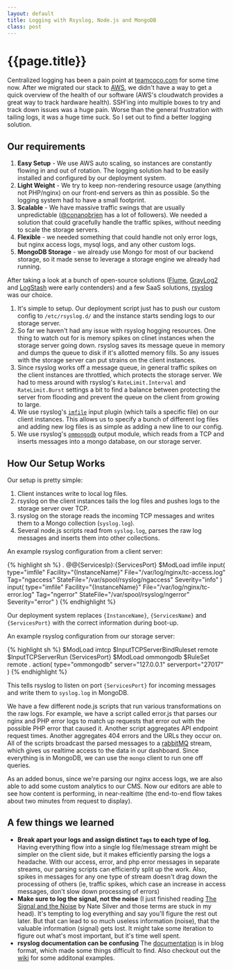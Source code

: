 ```yaml
---
layout: default
title: Logging with Rsyslog, Node.js and MongoDB
class: post
---
```


{{page.title}}
================================


Centralized logging has been a pain point at [teamcoco.com](http://teamcoco.com) for some time now. After we migrated our stack to [AWS](http://aws.amazon.com), we didn't have a way to get a quick overview of the health of our software (AWS's cloudwatch provides a great way to track hardware health). SSH'ing into multiple boxes to try and track down issues was a huge pain. Worse than the general frustration with tailing logs, it was a huge time suck. So I set out to find a better logging solution.

Our requirements
-----------------

 1. **Easy Setup** - We use AWS auto scaling, so instances are constantly flowing in and out of rotation. The logging solution had to be easily installed and configured by our deployment system.
 2. **Light Weight** - We try to keep non-rendering resource usage (anything not PHP/nginx) on our front-end servers as thin as possible.  So the logging system had to have a small footprint.
 3. **Scalable** - We have massive traffic swings that are usually unpredictable ([@conanobrien](http://twitter.com/conanobrien) has a lot of followers). We needed a solution that could gracefully handle the traffic spikes, without needing to scale the storage servers.
 4. **Flexible** - we needed something that could handle not only error logs, but nginx access logs, mysql logs, and any other custom logs.
 5. **MongoDB Storage** - we already use Mongo for most of our backend storage, so it made sense to leverage a storage engine we already had running.

After taking a look at a bunch of open-source solutions ([Flume](http://flume.apache.org/), [GrayLog2](http://graylog2.org/) and [LogStash](http://www.logstash.net/) were early contenders) and a few SaaS solutions, [rsyslog](http://www.rsyslog.com/) was our choice.

1. It's simple to setup. Our deployment script just has to push our custom config to `/etc/rsyslog.d/` and the instance starts sending logs to our storage server.
2. So far we haven't had any issue with rsyslog hogging resources. One thing to watch out for is memory spikes on clinet instances when the storage server going down. rsyslog saves its message queue in memory and dumps the queue to disk if it's allotted memory fills. So any issues with the storage server can put strains on the client instances.
3. Since rsyslog works off a message queue, in general traffic spikes on the client instances are throttled, which protects the storage server. We had to mess around with rsyslog's `RateLimit.Interval` and `RateLimit.Burst` settings a bit to find a balance between protecting the server from flooding and prevent the queue on the client from growing to large.
4. We use rsyslog's [`imfile`](http://www.rsyslog.com/doc/imfile.html) input plugin (which tails a specific file) on our client instances. This allows us to specify a bunch of different log files and adding new log files is as simple as adding a new line to our config.
5. We use rsyslog's [`ommongodb`](http://www.rsyslog.com/doc/ommongodb.html) output module, which reads from a TCP and inserts messages into a mongo database, on our storage server.

How Our Setup Works
--------------------
Our setup is pretty simple:

1. Client instances write to local log files.
2. rsyslog on the client instances tails the log files and pushes logs to the storage server over TCP.
3. rsyslog on the storage reads the incoming TCP messages and writes them to a Mongo collection (`syslog.log`).
4. Several node.js scripts read from `syslog.log`, parses the raw log messages and inserts them into other collections.

An example rsyslog configuration from a client server:

{% highlight sh %}
*.*  @@{ServicesIp}:{ServicesPort}
$ModLoad imfile
input(
    type="imfile"
    Facility="{InstanceName}"
    File="/var/log/nginx/tc-access.log"
    Tag="ngaccess"
    StateFile="/var/spool/rsyslog/ngaccess"
    Severity="info"
)
input(
    type="imfile"
    Facility="{InstanceName}"
    File="/var/log/nginx/tc-error.log"
    Tag="ngerror"
    StateFile="/var/spool/rsyslog/ngerror"
    Severity="error"
)
{% endhighlight %}

Our deployment system replaces `{InstanceName}`, `{ServicesName}` and `{ServicesPort}` with the correct information during boot-up.

An example rsyslog configuration from our storage server:

{% highlight sh %}
$ModLoad imtcp
$InputTCPServerBindRuleset remote
$InputTCPServerRun {ServicesPort}
$ModLoad ommongodb
$RuleSet remote
*.* action(
    type="ommongodb"
    server="127.0.0.1"
    serverport="27017"
)
{% endhighlight %}

This tells rsyslog to listen on port `{ServicesPort}` for incoming messages and write them to `syslog.log` in MongoDB.

We have a few different node.js scripts that run various transformations on the raw logs. For example, we have a script called error.js that parses our nginx and PHP error logs to match up requests that error out with the possible PHP error that caused it. Another script aggregates API endpoint request times. Another aggregates 404 errors and the URLs they occur on. All of the scripts broadcast the parsed messages to a [rabbitMQ](http://www.rabbitmq.com/) stream, which gives us realtime access to the data in our dashboard. Since everything is in MongoDB, we can use the `mongo` client to run one off queries.

As an added bonus, since we're parsing our nginx access logs, we are also able to add some custom analytics to our CMS. Now our editors are able to see how content is performing, in near-realtime (the end-to-end flow takes about two minutes from request to display).

A few things we learned
-----------------------

 * **Break apart your logs and assign distinct `Tags` to each type of log.** Having everything flow into a single log file/message stream might be simpler on the client side, but it makes efficiently parsing the logs a headache. With our access, error, and php error messages in separate streams, our parsing scripts can efficiently split up the work. Also, spikes in messages for any one type of stream doesn't drag down the processing of others (ie, traffic spikes, which case an increase in access messages, don't slow down processing of errors)
 * **Make sure to log the signal, not the noise** (I just finished reading [The Signal and the Noise](http://www.amazon.com/dp/159420411X) by Nate Silver and those terms are stuck in my head). It's tempting to log everything and say you'll figure the rest out later. But that can lead to so much useless information (noise), that the valuable information (signal) gets lost. It might take some iteration to figure out what's most important, but it's time well spent.
 * **rsyslog documentation can be confusing** The [documentation](http://www.rsyslog.com/doc/manual.html) is in blog format, which made some things difficult to find. Also checkout out the [wiki](http://wiki.rsyslog.com/index.php/Main_Page) for some additonal examples.
